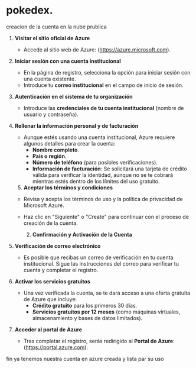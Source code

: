 # pokedex.
creacion de la cuenta en la nube prublica 
1. **Visitar el sitio oficial de Azure**
   - Accede al sitio web de Azure: (https://azure.microsoft.com).
  
2. **Iniciar sesión con una cuenta institucional**
   - En la página de registro, selecciona la opción para iniciar sesión con una cuenta existente.
   - Introduce tu **correo institucional** en el campo de inicio de sesión.
        
3. **Autenticación en el sistema de tu organización**
   - Introduce las **credenciales de tu cuenta institucional** (nombre de usuario y contraseña).
        
4. **Rellenar la información personal y de facturación**
   - Aunque estés usando una cuenta institucional, Azure requiere algunos detalles para crear la cuenta:
     - **Nombre completo**.
     - **País o región**.
     - **Número de teléfono** (para posibles verificaciones).
     - **Información de facturación**: Se solicitará una tarjeta de crédito válida para verificar la identidad, aunque no se te cobrará mientras estés dentro de los límites del uso gratuito.
       
   5. **Aceptar los términos y condiciones**
   - Revisa y acepta los términos de uso y la política de privacidad de Microsoft Azure.
   - Haz clic en "Siguiente" o "Create" para continuar con el proceso de creación de la cuenta.
     
     2. **Confirmación y Activación de la Cuenta**
        
1. **Verificación de correo electrónico**
   - Es posible que recibas un correo de verificación en tu cuenta institucional. Sigue las instrucciones del correo para verificar tu cuenta y completar el registro.
2. **Activar los servicios gratuitos**
   - Una vez verificada la cuenta, se te dará acceso a una oferta gratuita de Azure que incluye:
     - **Crédito gratuito** para los primeros 30 días.
     - **Servicios gratuitos por 12 meses** (como máquinas virtuales, almacenamiento y bases de datos limitados).
3. **Acceder al portal de Azure**
   - Tras completar el registro, serás redirigido al **Portal de Azure**: (https://portal.azure.com).
     
fin ya tenemos nuestra cuenta en azure creada y lista par su uso 
